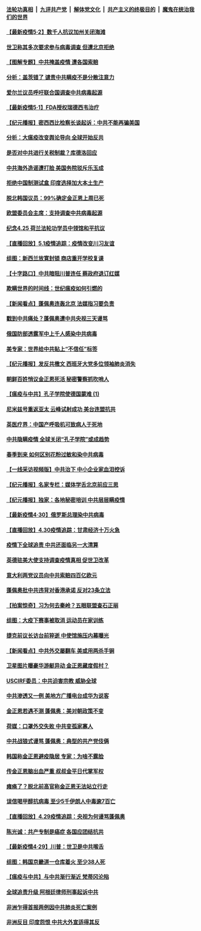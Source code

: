 

####  [法轮功真相](../../../../basic/blob/master/README.md?t=05021131) &nbsp;|&nbsp; [九评共产党](../../../../9ping.md/blob/master/README.md?t=05021131) &nbsp;|&nbsp; [解体党文化](../../../../jtdwh.md/blob/master/README.md?t=05021131)  &nbsp;|&nbsp; [共产主义的终极目的](../../../../gczydzjmd.md/blob/master/README.md?t=05021131) &nbsp;|&nbsp; [魔鬼在统治我们的世界](../../../../mgztzwmdsj.md/blob/master/README.md?t=05021131) 

#### [【最新疫情5·2】数千人抗议加州关闭海滩](../pages/nsc418/n12076765.md?t=05021131) 

#### [世卫称其多次要求参与病毒调查 但遭北京拒绝](../pages/nsc418/n12076721.md?t=05021131) 

#### [【图解专题】中共掩盖疫情 遭各国索赔](../pages/nsc418/n12074143.md?t=05021131) 

#### [分析：盖茨错了 谴责中共瞒疫不是分散注意力](../pages/nsc418/n12076550.md?t=05021131) 

#### [爱尔兰议员呼吁联合国调查中共病毒起源](../pages/nsc418/n12076429.md?t=05021131) 

#### [【最新疫情5·1】FDA授权瑞德西韦治疗](../pages/nsc418/n12070575.md?t=05021131) 

#### [【纪元播报】密西西比检察长谈起诉：中共不能再骗美国](../pages/nsc418/n12076309.md?t=05021131) 

#### [分析：大瘟疫改变舆论导向 全球开始反共](../pages/nsc418/n12076168.md?t=05021131) 

#### [是否对中共进行关税制裁？库德洛回应](../pages/nsc418/n12076406.md?t=05021131) 

#### [中共海外造谣遭打脸 美国务院驳斥乐玉成](../pages/nsc418/n12076259.md?t=05021131) 

#### [拒绝中国制测试盒 印度选择加大本土生产](../pages/nsc418/n12076063.md?t=05021131) 

#### [脱北韩国议员：99%确定金正恩上周已死](../pages/nsc418/n12075692.md?t=05021131) 

#### [欧盟委员会主席：支持调查中共病毒起源](../pages/nsc418/n12075815.md?t=05021131) 

#### [纪念4.25 荷兰法轮功学员中领馆和平抗议](../pages/nsc418/n12075350.md?t=05021131) 

#### [【直播回放】5.1疫情追踪：疫情改变川习友谊](../pages/nsc418/n12075647.md?t=05021131) 

#### [组图：新西兰放寛封锁 商店重开学校复课](../pages/nsc418/n12066992.md?t=05021131) 

#### [【十字路口】中共暗阻川普连任 蔡政府退订红媒](../pages/nsc418/n12074348.md?t=05021131) 

#### [欺瞒世界的时间线：世纪瘟疫如何引燃的](../pages/nsc418/n12073970.md?t=05021131) 

#### [【新闻看点】蓬佩奥连轰北京 法媒指习要负责](../pages/nsc418/n12073707.md?t=05021131) 

#### [戳到中共痛处？蓬佩奥遭中共央视三天谩骂](../pages/nsc418/n12073785.md?t=05021131) 

#### [俄国防部透露军中上千人感染中共病毒](../pages/nsc418/n12070641.md?t=05021131) 

#### [美专家：世界给中共贴上“不信任”标签](../pages/nsc418/n12072940.md?t=05021131) 

#### [【纪元播报】发反共檄文 西班牙大党多位领袖肺炎消失](../pages/nsc418/n12072403.md?t=05021131) 

#### [朝鲜百姓悄议金正恩死活 秘密警察抓吹哨人](../pages/nsc418/n12073547.md?t=05021131) 

#### [【瘟疫与中共】孔子学院使德国蒙难 (1)](../pages/nsc418/n12065399.md?t=05021131) 

#### [尼米兹号重返亚太 云峰试射成功 美台连盟抗共](../pages/nsc418/n12072328.md?t=05021131) 

#### [英医疗界：中国产呼吸机可致病人于死地](../pages/nsc418/n12073372.md?t=05021131) 

#### [中共隐瞒疫情 全球关闭“孔子学院”或成趋势](../pages/nsc418/n12073329.md?t=05021131) 

#### [春季到来 如何区别花粉过敏和染中共病毒](../pages/nsc418/n12073199.md?t=05021131) 

#### [【一线采访视频版】中共治下 中小企业家血泪控诉](../pages/nsc418/n12072464.md?t=05021131) 

#### [【纪元播报】名家专栏：媒体学舌北京前应三思](../pages/nsc418/n12072357.md?t=05021131) 

#### [【纪元播报】独家：各地秘密培训 中共层层瞒疫情](../pages/nsc418/n12072300.md?t=05021131) 

#### [【最新疫情4·30】俄罗斯总理染中共病毒](../pages/nsc418/n12071230.md?t=05021131) 

#### [【直播回放】4.30疫情追踪：甘肃经济十万火急](../pages/nsc418/n12072832.md?t=05021131) 

#### [疫情下全球追责 中共还面临另一大清算](../pages/nsc418/n12070397.md?t=05021131) 

#### [英德驻美大使支持调查疫情真相 促世卫改革](../pages/nsc418/n12072264.md?t=05021131) 

#### [意大利两党议员向中共索赔四百亿欧元](../pages/nsc418/n12072252.md?t=05021131) 

#### [蓬佩奥批中共违背对香港承诺 反对23条立法](../pages/nsc418/n12071659.md?t=05021131) 

#### [【拍案惊奇】习为何去秦岭？五眼联盟查石正丽](../pages/nsc418/n12071484.md?t=05021131) 

#### [组图：大疫下赛事被取消 运动员在家训练](../pages/nsc418/n12045031.md?t=05021131) 

#### [捷克前议长访台前猝逝 中使馆施压内幕曝光](../pages/nsc418/n12071426.md?t=05021131) 

#### [【新闻看点】中共外交屡翻车 美或用两杀手锏](../pages/nsc418/n12070830.md?t=05021131) 

#### [卫星图片曝豪华游艇异动 金正恩藏度假村？](../pages/nsc418/n12071180.md?t=05021131) 

#### [USCIRF委员：中共迫害宗教 威胁全球](../pages/nsc418/n12070864.md?t=05021131) 

#### [中共渗透又一例 美地方广播电台成华为说客](../pages/nsc418/n12070367.md?t=05021131) 

#### [金正恩若遇不测 蓬佩奥：美对朝政策不变](../pages/nsc418/n12070785.md?t=05021131) 

#### [荷媒：口罩外交失败 中共变孤家寡人](../pages/nsc418/n12070064.md?t=05021131) 

#### [中共战狼式谩骂 蓬佩奥：典型的共产党伎俩](../pages/nsc418/n12070633.md?t=05021131) 

#### [韩国称金正恩避疫隐居 专家：为啥不露脸](../pages/nsc418/n12070596.md?t=05021131) 

#### [传金正恩脑出血严重 叔叔金平日代掌军权](../pages/nsc418/n12070140.md?t=05021131) 

#### [瘫痪了？脱北前高官称金正恩无法站立行走](../pages/nsc418/n12070470.md?t=05021131) 

#### [误信喝甲醇抗病毒 至少5千伊朗人中毒逾7百亡](../pages/nsc418/n12068875.md?t=05021131) 

#### [【直播回放】4.29疫情追踪：央视为何谩骂蓬佩奥](../pages/nsc418/n12070041.md?t=05021131) 

#### [陈光诚：共产专制是癌症 各国应团结抗共](../pages/nsc418/n12069823.md?t=05021131) 

#### [【最新疫情4·29】川普：世卫是中共喉舌](../pages/nsc418/n12068487.md?t=05021131) 

#### [组图：韩国京畿道一仓库着火 至少38人死](../pages/nsc418/n12069693.md?t=05021131) 

#### [【瘟疫与中共】与中共渐行渐近 梵蒂冈沦陷](../pages/nsc418/n12069642.md?t=05021131) 

#### [全球追责升级 阿根廷律师刑事起诉中共](../pages/nsc418/n12068906.md?t=05021131) 

#### [非洲乍得首报两例因中共肺炎死亡案例](../pages/nsc418/n12068699.md?t=05021131) 

#### [非洲反目 印度怨恨 中共大外宣适得其反](../pages/nsc418/n12063407.md?t=05021131) 

